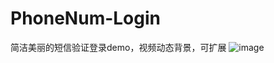 # PhoneNum-Login
简洁美丽的短信验证登录demo，视频动态背景，可扩展
![image](https://github.com/Wizhiai/PhoneNum-Login/blob/master/IMG_5316.PNG)
